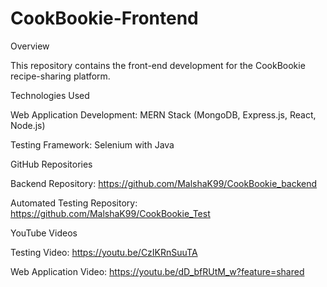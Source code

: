# CookBookie-Frontend

Overview

This repository contains the front-end development for the CookBookie recipe-sharing platform. 

Technologies Used

Web Application Development: MERN Stack (MongoDB, Express.js, React, Node.js)

Testing Framework: Selenium with Java

GitHub Repositories

Backend Repository: https://github.com/MalshaK99/CookBookie_backend

Automated Testing Repository: https://github.com/MalshaK99/CookBookie_Test


YouTube Videos

Testing Video: https://youtu.be/CzIKRnSuuTA

Web Application Video: https://youtu.be/dD_bfRUtM_w?feature=shared
